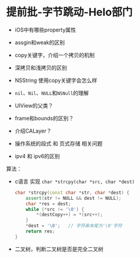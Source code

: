 # 提前批-字节跳动-Helo部门



* iOS中有哪些property属性
* assgin和weak的区别
* copy关键字，介绍一个拷贝的机制
* 深拷贝和浅拷贝的区别
* NSString 使用copy关键字会怎么样



* `nil`、`Nil`、`NULL`和`NSNull`的理解



* UIView的父类？
* frame和bounds的区别？
* 介绍CALayer？



* 操作系统的段式 和 页式存储 相关问题



* ipv4 和 ipv6的区别



算法：

* c语言 实现 `char *strcpy(char *src, char *dest)`

  ```c++
  char *strcpy(const char *str, char *dest) {
      assert(str != NULL && dest != NULL);
      char *res = dest;
      while (*src != '\0') {
          *(destCopy++) = *(src++);
      }
      *dest = '\0';   // 字符串末尾为'\0'字符
      return res;
  }
  ```

  

* 二叉树，判断二叉树是否是完全二叉树

